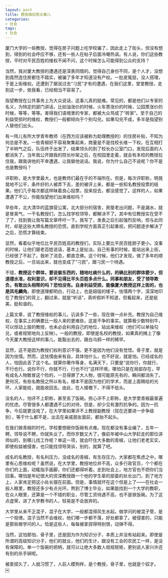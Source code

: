 ```yaml
---
layout: post
title: 教授维权那点事儿
categories:
- 社会
tags:
- 社会
---
```


厦门大学的一些教授，觉得在房子问题上吃学校骗了，因此走上了街头，但没有想到，得到的社会呼应不够，还有一些人在帖子后面冷嘲热讽。有人说，你们这些教授，平时对平民百姓的维权不闻不问，这个时候怎么可能得到公众的支持？

<!--more-->

当然，我对厦大教授的遭遇还是深表同情的。觉得自己身份不同，是个人才，没想到竟然连住房都住不踏实，被骗了多年才知道没有产权。一肚皮冤屈，没人搭理，于是上街维权。还遭到了据说过去“刁民”才有的遭遇，在我们这里，堂堂教授，走到这一步，依我看，已经相当不容易了。

指望教授在公共事务上为大众说话，这事儿真的挺难。常见的，都是他们以专家的名义，为特定的部门讲话，比如油涨价的时候，火车票涨价的时候，公园票涨价的时候，等等，等等。害得我们语境里的专家，都被大众骂成了“砖家”。至于自己的利益受损时的维权，教授们一般都倾向于个别勾兑。如果勾兑不成，多半是指望别人替他们出头。

有一阵儿有所大学青年教师（在西方应该被称为助理教授的）的住房补贴，不知为何总是不发。一些青椒好不容易聚集起来，商量是不是找校长维一下权。在互相打了半晌气之后，队伍终于出发了，结果领头的到了校长办公室门口，发现后面的人都消失了。当年我公开跟我的院长吵架之后，在校园里走着，就会有本校的教授拉住我，跟我讲他的不幸遭遇，让我替他说话。我说，你为什么自己不说呢？你不是也是教授吗？

评职称，是大学里最大，也是教师们最在乎的不端所在。但是，每次评职称，明晃晃地不公平，条件好的人被弄下去，差的被评上来，都是一些知名教授投票的结果。他们几乎每次都这样昧着良心投票，投来投去，都没感觉了。这样的人，如果遭遇了不公，你能指望他们出来维权吗？

早些年，北大清华的蓝旗营公寓，北大部分的宿舍，房屋老出问题，不是漏水，就是冒臭气，一干名教授们，怎么找学校领导，都解决不了。其中有位教授实在受不了了，找到我让我写篇文章呼吁一下。我写了，发表之后引起强烈反响，但与此同时，却是这些大牌名教授的恐慌，直到学校方面真正引起重视，把问题逐步解决了之后，恐慌才算结束。

显然，看着似乎地位比平民百姓高的教授们，实际上要比平民百姓胆子更小。没事的时候，让他们替老百姓说话，基本上是扯淡。自己有事的时候，能站出来上街，已经很了不起了。我听了消息，都直念佛。这个时候，他们才发现，做了多年的顺教授之后，一旦站出来，就也变成了“刁民”，跟刁民一个待遇。

不错，**教授这个群体，要说偷东西的，随地吐痰什么的，的确比别的群体要少，但道德水准，权利意识，却不见得比平头百姓多点什么。同事和朋友，受了领导欺负，有敢出头相帮的吗？恐怕没有。自身利益受损，能像厦大教授这样上街的，也是凤毛麟角**。即使道理都明白，行动上，也是超级的矮子。怯懦两个字，深深地印在了教授们的背上，翻过来，就是“听话”，真听假听不知道，但看起来，还是挺美，挺和谐的。



    
上篇文章，说了教授维权的事儿，讥讽多了一些，现在做一点补充。教授为自己维权，在事实上的确要比一般人来的更难些，这是不争的事实。就算极少数特别牛，可以惊动上层的教授，也未必会利用自己的地位，站出来维权（他们可以单独勾兑，或者规矩地向上反映）。一般的教授，即使是名校的教授，如果真的摊上了像今天厦大教授这样的事儿，能豁出去的，跟白乌鸦一样的稀罕。

显然，这不是因为教授们权利意识不强，更不是因为他们没有觉悟。骨子里，就是因为怯懦。然而，这怯懦由来有自，具体怕什么，也不好说，就是怕。已经成名的人，怕因此丢了这个名。就算你著作等身，名满天下，只要是“说你行，你就行，不行也行。说你不行，你就不行，行也不行”这样环境，哪怕只是在局部存在，罕有成名人物敢冒这个险的，一旦得罪了大人物，很可能原先有的，瞬间都消失了。更何况，有些名教授之所以有名，根本不是因为他们的学术，而是上面赐给的光环。人家能给，就能收回去。由此，在人矮檐下，不得不低头。

没名的人，怕评不上职称，甚至丢了饭碗。担心评不上职称，是大学里青椒最普遍的忧虑。尽管很多人都遭遇不公的对待，但是，却少见有激烈抗争的。因为一抗争，今后就更没戏了。在大学里如果评不上教授副教授（现在还要进一步争级别），等于什么都不是，出去在亲戚朋友面前，都抬不起头。

在我们做青椒的时代，学校要想砸你饭碗有点难。现在都没有事业编了，五年一聘，领导说不聘，你就失业了。而你岁数又大了，像前年被中山大学赶走的那位讲师似的，到哪儿找工作呢？单这一项，就会吓住大多数的青椒，让他们老老实实，即使权益被侵害，也只能找领导哭诉，别的，就算了吧。

成名的名教授，有名利压力，没成名的青椒，有生存压力。大家都在焦虑之中，哪里有心思维权呢？虽然说，在大学里，教授地位并不高，众多行政官员，个个都在你们的上面，动辄指手画脚，你们还都得听着。走到社会上，地方官也不把你们当回事。哪怕是年纪很大的资深教授跟一个他的学生辈的部委的处长出门，到了地方上，人家肯定把这小处长摆在前面。但是，事情就坏在这个但是上了——在社会一般人眼里，教授还多少有点光环。熬到了博士毕业，如果能找到一个大学的教职，在众人眼里，还算是一个不错的职业，尽管工资待遇不高，也不是铁饭碗。为了这点虚荣，进了大学教书的人，轻易是不会放弃的。

大学里从来不乏混子，混子在大学，一般都混得风生水起。做学问的被混子管，是一个规律。混子当然不会维权，他们哪一步都不落，好处都拿了。被侵害的，只能是那些做学问的人。恰是这些人，每每被拿捏得特别很，动弹不得。

当然，这怕那怕，骨子里，还是因为作为知识分子，本质上并没有站起来。即使是所谓的高级知识分子，他们的就业，他们的生计，跟没有工会的农民工一样，是没有保障的。单一个饭碗的把柄，就可以让绝大多数人规规矩矩，更别说人家兴许还有别的杀手锏呢。

被拿捏久了，人就习惯了，人前人模狗样，是个教授，骨子里，也就是个奴才。
￼

